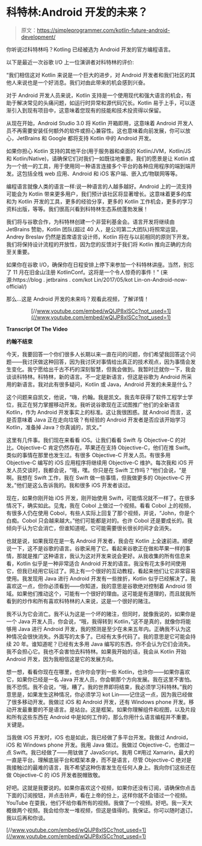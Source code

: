 # 科特林:Android 开发的未来？

> 原文：<https://simpleprogrammer.com/kotlin-future-android-development/>

你听说过科特林吗？Kotling 已经被选为 Android 开发的官方编程语言。

以下是最近一次谷歌 I/O 上一位演讲者对科特林的评价:

“我们相信这对 Kotlin 来说是一个巨大的进步，对 Android 开发者和我们社区的其他人来说也是一个好消息。我们对由此带来的机会感到兴奋。

对于 Android 开发人员来说，Kotlin 支持是一个使用现代和强大语言的机会，有助于解决常见的头痛问题，如运行时异常和源代码冗长。Kotlin 易于上手，可以逐渐引入到现有项目中，这意味着您现有的技能和技术投资得以保留。

从现在开始，Android Studio 3.0 将 Kotlin 开箱即用，这意味着 Android 开发人员不再需要安装任何额外的软件或担心兼容性。这也意味着向前发展，你可以放心，JetBrains 和 Google 都将支持 Kotlin 中的 Android 开发。

如果你担心 Kotlin 支持的其他平台(用于服务器和桌面的 Kotlin/JVM，Kotlin/JS 和 Kotlin/Native)，请确保它们对我们一如既往地重要。我们的愿景是让 Kotlin 成为一个统一的工具，用于使用同一种语言连接多个平台的各种应用程序的端到端开发。这包括全栈 web 应用、Android 和 iOS 客户端、嵌入式/物联网等等。

编程语言就像人类的语言一样:说一种语言的人越多越好。Android 上的一流支持可能会为 Kotlin 带来更多用户，我们预计该社区将显著增长。这意味着更多的库和为 Kotlin 开发的工具，更多的经验分享，更多的 Kotlin 工作机会，更多的学习资料出版，等等。我们很高兴看到科特林生态系统蓬勃发展！

我们将与谷歌合作，为科特林创建一个非营利基金会。语言开发将继续由 JetBrains 赞助，Kotlin 团队(超过 40 人，是公司第二大团队)将照常运营。Andrey Breslav 仍然是首席语言设计师，Kotlin 将在与以前相同的原则下开发。我们将保持设计流程的开放性，因为您的反馈对于我们将 Kotlin 推向正确的方向至关重要。

如果你在谷歌 I/O，确保你在日程安排上停下来参加一个科特林讲座。当然，别忘了 11 月在旧金山注册 KotlinConf。这将是一个令人惊奇的事件！"
(来源:https://blog . jetbrains . com/kot Lin/2017/05/kot Lin-on-Android-now-official/)

那么…这是 Android 开发的未来吗？观看此视频，了解详情！

<center>

[//www.youtube.com/embed/wQIJP8xlSCc?not_used=1](//www.youtube.com/embed/wQIJP8xlSCc?not_used=1)

</center>

**Transcript Of The Video**

**约翰不结束**

今天，我要回答一个你们很多人长期以来一直在问的问题，你们希望我回答这个问题——我讨厌做这种回答，因为我讨厌对事情给出真正的技术观点，因为事情会发生变化。我宁愿给出千古不朽的深刻智慧，但我会做到。我暂时迁就你一下，我会谈谈科特林。科特林，新的语言。不一定是新语言，但这是谷歌为 Android 所采用的新语言。我对此有很多疑问，Kotlin 或 Java，Android 开发的未来是什么？

这个问题来自凯文，他说，“嗨，约翰。我是凯文。我去年获得了软件工程学士学位，我正在努力掌握移动开发。我听说谷歌现在正试图推广他们的全新语言 Kotlin，作为 Android 开发事实上的标准。这让我很困惑。就 Android 而言，这是否意味着 Java 正在走向垃圾？有经验的 Android 开发者是否应该开始学习 Kotlin，准备掉 Java？你真诚的，凯文。”

这里有几件事。我们现在来看看 iOS。让我们看看 Swift 与 Objective-C 的对比。Objective-C 肯定仍然存在。苹果还在支持 Objective-C，他们在推 Swift。类似的事情在那里也发生过。有很多 Objective-C 开发人员。有很多用 Objective-C 编写的 iOS 应用程序将继续用 Objective-C 维护。每次我和 iOS 开发人员交谈时，我都会说，“哦，嘿。你只是在 Swift 工作吗？”他们会说，“是啊。我想在 Swift 工作，我在 Swift 做一些事情，但我做更多的 Objective-C 开发。”他们是这么告诉我的。我和很多 iOS 开发者谈过。

现在，如果你刚开始 iOS 开发，刚开始使用 Swift，可能情况就不一样了。在很多情况下，确实如此。见鬼，我在 Cobol 上做过一个视频。看看 Cobol 上的视频，有很多人仍在使用 Cobol，有些人实际上回复了那个视频，并说，“John，你是个白痴。Cobol 只会越来越大。”他们可能都是对的。也许 Cobol 还是要成长的。我倾向于认为它会消亡，但谁知道呢。它可能需要很长很长时间才会消失。

也就是说，如果我现在是一名 Android 开发者，我会在 Kotlin 上全速前进。顺便说一下，这不是谷歌的语言。谷歌采用了它。看起来谷歌正在做和苹果一样的事情，那就是推广这种语言，我认为这对开发来说会更好。从我收集的所有信息来看，Kotlin 似乎是一种非常适合 Android 开发的语言。我没有花太多时间使用它，但我已经用它玩过了。网上有一个很好的互动教程，看起来他们让它非常容易使用。我发现用 Java 进行 Android 开发有一些挫折，Kotlin 似乎已经解决了。我喜欢这一点，但你必须看到——你知道，我的意思是谷歌绝对控制着 Android 领域。如果他们推动这个，可能有一个很好的理由。这可能是有道理的，而且就我所看到的炒作和所有喜欢科特林的人来说，这是一个很好的赌注。

我不认为它会消亡。我不认为这是一个坏的赌注，但同时，就像我说的，如果你是一个 Java 开发人员，你会说，“哦，我得转到 Kotlin，”这不是真的，就像你将能够用 Java 进行 Android 开发，我的预测是至少在未来五年内。正确我不认为这种情况会很快消失。外面写的太多了。已经有太多代码了。我的意思是它可能会持续 20 年。谁知道呢？已经有太多用 Java 编写的东西，你不会认为它们会消失。我不会担心它。我也不会害怕去科特林。如果我开始的话，我会从 Kotlin 开始 Android 开发，因为我相信这是它的发展方向。

想一想，看看你现在在哪里，也许你会学到一些 Kotlin，也许你——如果你喜欢它，如果你已经是一名 Java 开发人员，你会朝那个方向发展。我在这里不害怕。我不恐慌。我不会说，“哦，糟了。我的世界即将结束，我必须学习科特林。”我的意思是，如果发生这种情况，你必须学习 kot Lin——记住这一点，因为我已经做了很多移动开发。我做过 iOS 和 Android 开发，还有 Windows phone 开发。移动开发最重要的不是语言。是站台。这是框架。如果你理解组件和视图，以及片段和所有这些东西在 Android 中是如何工作的，那么你用什么语言编程并不重要。关键是。

当我做 iOS 开发时，iOS 也是如此，我已经做了多平台开发。我做过 Android，iOS 和 Windows phone 开发。我用 Java 做过。我做过 Objective-C，也做过一点 Swift。我已经做了——用钛做了 JavaScript。我用 C#用过 Xamarin，最大的一直是平台。理解底层平台和框架本身，而不是语言，尽管 Objective-C 绝对是我接触过的最难的语言，我不希望这种伤害发生在任何人身上。我向你们这些还在做 Objective-C 的 iOS 开发者脱帽致敬。

好吧。这就是我要说的。如果你喜欢这个视频，如果你还没有订阅，请确保你点击下面的订阅按钮，并点击铃声，看在上帝的份上，这样你就不会错过一个视频。YouTube 在耍我，他们不给你看所有的视频。我做了一个视频。好吧。我一天大概做两个视频。我会给你发一堆视频，但这是值得的。我保证。你可以随时退订。我以后再和你谈。

[//www.youtube.com/embed/wQIJP8xlSCc?not_used=1](//www.youtube.com/embed/wQIJP8xlSCc?not_used=1)
